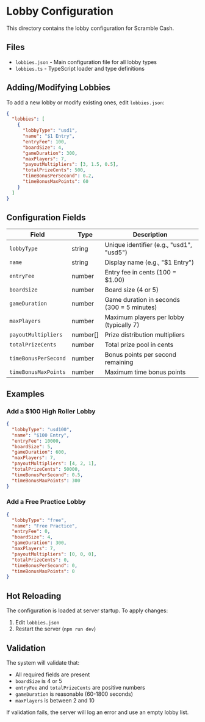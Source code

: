 # Lobby Configuration

This directory contains the lobby configuration for Scramble Cash.

## Files

- `lobbies.json` - Main configuration file for all lobby types
- `lobbies.ts` - TypeScript loader and type definitions

## Adding/Modifying Lobbies

To add a new lobby or modify existing ones, edit `lobbies.json`:

```json
{
  "lobbies": [
    {
      "lobbyType": "usd1",
      "name": "$1 Entry",
      "entryFee": 100,
      "boardSize": 4,
      "gameDuration": 300,
      "maxPlayers": 7,
      "payoutMultipliers": [3, 1.5, 0.5],
      "totalPrizeCents": 500,
      "timeBonusPerSecond": 0.2,
      "timeBonusMaxPoints": 60
    }
  ]
}
```

## Configuration Fields

| Field                | Type     | Description                                |
| -------------------- | -------- | ------------------------------------------ |
| `lobbyType`          | string   | Unique identifier (e.g., "usd1", "usd5")   |
| `name`               | string   | Display name (e.g., "$1 Entry")            |
| `entryFee`           | number   | Entry fee in cents (100 = $1.00)           |
| `boardSize`          | number   | Board size (4 or 5)                        |
| `gameDuration`       | number   | Game duration in seconds (300 = 5 minutes) |
| `maxPlayers`         | number   | Maximum players per lobby (typically 7)    |
| `payoutMultipliers`  | number[] | Prize distribution multipliers             |
| `totalPrizeCents`    | number   | Total prize pool in cents                  |
| `timeBonusPerSecond` | number   | Bonus points per second remaining          |
| `timeBonusMaxPoints` | number   | Maximum time bonus points                  |

## Examples

### Add a $100 High Roller Lobby

```json
{
  "lobbyType": "usd100",
  "name": "$100 Entry",
  "entryFee": 10000,
  "boardSize": 5,
  "gameDuration": 600,
  "maxPlayers": 7,
  "payoutMultipliers": [4, 2, 1],
  "totalPrizeCents": 50000,
  "timeBonusPerSecond": 0.5,
  "timeBonusMaxPoints": 300
}
```

### Add a Free Practice Lobby

```json
{
  "lobbyType": "free",
  "name": "Free Practice",
  "entryFee": 0,
  "boardSize": 4,
  "gameDuration": 300,
  "maxPlayers": 7,
  "payoutMultipliers": [0, 0, 0],
  "totalPrizeCents": 0,
  "timeBonusPerSecond": 0,
  "timeBonusMaxPoints": 0
}
```

## Hot Reloading

The configuration is loaded at server startup. To apply changes:

1. Edit `lobbies.json`
2. Restart the server (`npm run dev`)

## Validation

The system will validate that:

- All required fields are present
- `boardSize` is 4 or 5
- `entryFee` and `totalPrizeCents` are positive numbers
- `gameDuration` is reasonable (60-1800 seconds)
- `maxPlayers` is between 2 and 10

If validation fails, the server will log an error and use an empty lobby list.

